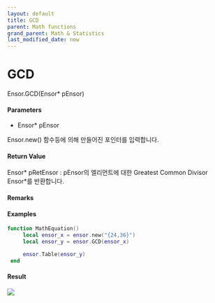 ```yaml
---
layout: default
title: GCD
parent: Math functions
grand_parent: Math & Statistics
last_modified_date: now
---
```


# GCD

Ensor.GCD\(Ensor\* pEnsor\)

#### Parameters

* Ensor\* pEnsor

Ensor.new\(\) 함수등에 의해 만들어진 포인터를 입력합니다.

#### Return Value

Ensor\* pRetEnsor : pEnsor의 엘리먼트에 대한 Greatest Common Divisor Ensor\*를 반환합니다.

#### Remarks

#### Examples

```lua
function MathEquation()
     local ensor_x = ensor.new("{24,36}")
     local ensor_y = ensor.GCD(ensor_x)

     ensor.Table(ensor_y)
 end
```

#### Result

![](./MathAPI/GCDResult.png)

